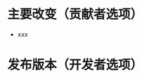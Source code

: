 <!-- Thanks for your contribution. See [CONTRIBUTING](CONTRIBUTING.md) for this project's contribution guidelines. Remove these comments as you go. -->

# 主要改变（贡献者选项）
<!-- Tell us what you did and why -->

* xxx

# 发布版本（开发者选项）

